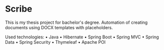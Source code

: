 # Scribe

This is my thesis project for bachelor's degree.
Automation of creating documents using DOCX templates with placeholders.

Used technologies:
• Java
• Hibernate
• Spring Boot
• Spring MVC
• Spring Data
• Spring Security
• Thymeleaf
• Apache POI
